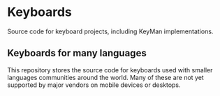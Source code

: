 # Keyboards
Source code for keyboard projects, including KeyMan implementations.

## Keyboards for many languages
This repository stores the source code for keyboards used with smaller languages communities around the world.
Many of these are not yet supported by major vendors on mobile devices or desktops.
